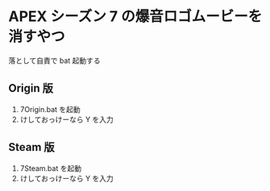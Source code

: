 # APEX シーズン 7 の爆音ロゴムービーを消すやつ

落として自責で bat 起動する

## Origin 版

1. 7Origin.bat を起動
2. けしておっけーなら Y を入力

## Steam 版

1. 7Steam.bat を起動
2. けしておっけーなら Y を入力
